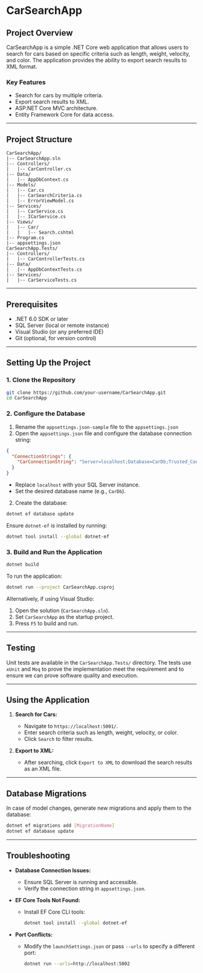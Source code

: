 # CarSearchApp

## Project Overview
CarSearchApp is a simple .NET Core web application that allows users to search for cars based on specific criteria such as length, weight, velocity, and color. The application provides the ability to export search results to XML format.

### Key Features
- Search for cars by multiple criteria.
- Export search results to XML.
- ASP.NET Core MVC architecture.
- Entity Framework Core for data access.

---

## Project Structure
```
CarSearchApp/
|-- CarSearchApp.sln
|-- Controllers/
|   |-- CarController.cs
|-- Data/
|   |-- AppDbContext.cs
|-- Models/
|   |-- Car.cs
|   |-- CarSearchCriteria.cs
|   |-- ErrorViewModel.cs
|-- Services/
|   |-- CarService.cs
|   |-- ICarService.cs
|-- Views/
|   |-- Car/
|   |   |-- Search.cshtml
|-- Program.cs
|-- appsettings.json
CarSearchApp.Tests/
|-- Controllers/
|   |-- CarControllerTests.cs
|-- Data/
|   |-- AppDbContextTests.cs
|-- Services/
|   |-- CarServiceTests.cs

```

---

## Prerequisites
- .NET 6.0 SDK or later
- SQL Server (local or remote instance)
- Visual Studio (or any preferred IDE)
- Git (optional, for version control)

---

## Setting Up the Project

### 1. Clone the Repository
```bash
git clone https://github.com/your-username/CarSearchApp.git
cd CarSearchApp
```

### 2. Configure the Database
1. Rename the `appsettings.json-sample` file to the `appsettings.json`
1. Open the `appsettings.json` file and configure the database connection string:

```json
{
  "ConnectionStrings": {
    "CarConnectionString": "Server=localhost;Database=CarDb;Trusted_Connection=True;"
  }
}
```

- Replace `localhost` with your SQL Server instance.
- Set the desired database name (e.g., `CarDb`).

2. Create the database:
```bash
dotnet ef database update
```

Ensure `dotnet-ef` is installed by running:
```bash
dotnet tool install --global dotnet-ef
```

### 3. Build and Run the Application
```bash
dotnet build
```

To run the application:
```bash
dotnet run --project CarSearchApp.csproj
```

Alternatively, if using Visual Studio:
1. Open the solution (`CarSearchApp.sln`).
2. Set `CarSearchApp` as the startup project.
3. Press `F5` to build and run.

---

## Testing
Unit tests are available in the `CarSearchApp.Tests/` directory. The tests use `xUnit` and `Moq` to prove the implementation meet the requirement and to ensure we can prove software quality and execution.

---

## Using the Application

1. **Search for Cars:**
   - Navigate to `https://localhost:5001/`.
   - Enter search criteria such as length, weight, velocity, or color.
   - Click `Search` to filter results.

2. **Export to XML:**
   - After searching, click `Export to XML` to download the search results as an XML file.

---

## Database Migrations
In case of model changes, generate new migrations and apply them to the database:

```bash
dotnet ef migrations add [MigrationName]
dotnet ef database update
```

---

## Troubleshooting

- **Database Connection Issues:**
  - Ensure SQL Server is running and accessible.
  - Verify the connection string in `appsettings.json`.

- **EF Core Tools Not Found:**
  - Install EF Core CLI tools:
    ```bash
    dotnet tool install --global dotnet-ef
    ```

- **Port Conflicts:**
  - Modify the `launchSettings.json` or pass `--urls` to specify a different port:
    ```bash
    dotnet run --urls=http://localhost:5002
    ```

